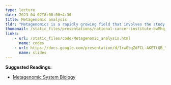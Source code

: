 ```yaml
---
type: lecture
date: 2023-04-02T8:00:00+4:30
title: Metagenomic analysis
tldr: "Metagenomics is a rapidly growing field that involves the study of genetic material from environmental samples such as soil, water, or human microbiome. This course will introduce students to the fundamentals of metagenomic data analysis, including quality control, assembly, annotation, taxonomic classification, and functional analysis."
thumbnail: /static_files/presentations/national-cancer-institute-bwMhq_itmMU-unsplash.jpg
links: 
    - url: /static_files/code/Metagenomic_analysis.html
      name: codes
    - url: https://docs.google.com/presentation/d/1rwGbqZdFCL-AKETtQB_YkciCZeGW8k12ck_FqnNPyrA/edit?usp=share_link
      name: slides
---
```

**Suggested Readings:**
- [Metagenomic System Biology](https://link.springer.com/book/10.1007/978-981-15-8562-3)
